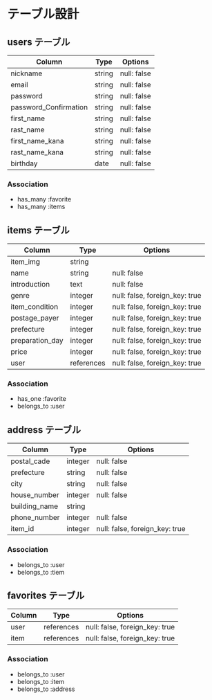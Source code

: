 # テーブル設計

## users テーブル

| Column                | Type    | Options     |
| --------------------- | ------- | ----------- |
| nickname              | string  | null: false |
| email                 | string  | null: false |
| password              | string  | null: false |
| password_Confirmation | string  | null: false |
| first_name            | string  | null: false |
| rast_name             | string  | null: false |
| first_name_kana       | string  | null: false |
| rast_name_kana        | string  | null: false |
| birthday              | date    | null: false |

### Association
- has_many :favorite
- has_many :items


## items テーブル

| Column           | Type       | Options                        |
| ---------------- | ---------- | ------------------------------ |
| item_img         | string     |                                |
| name             | string     | null: false                    |
| introduction     | text       | null: false                    |
| genre            | integer    | null: false, foreign_key: true |
| item_condition   | integer    | null: false, foreign_key: true |
| postage_payer    | integer    | null: false, foreign_key: true |
| prefecture       | integer    | null: false, foreign_key: true |
| preparation_day  | integer    | null: false, foreign_key: true |
| price            | integer    | null: false, foreign_key: true |
| user             | references | null: false, foreign_key: true | 

### Association
- has_one :favorite
- belongs_to :user


## address テーブル

| Column         | Type    | Options                        |
| -------------- | ------- | ------------------------------ |
| postal_cade    | integer | null: false                    |
| prefecture     | string  | null: false                    |
| city           | string  | null: false                    |
| house_number   | integer | null: false                    |
| building_name  | string  |                                |
| phone_number   | integer | null: false                    |
| item_id        | integer | null: false, foreign_key: true |

### Association
- belongs_to :user
- belongs_to :tiem


## favorites テーブル

| Column  | Type       | Options                        |
| ------- | ---------- | ------------------------------ |
| user    | references | null: false, foreign_key: true |
| item    | references | null: false, foreign_key: true |

### Association
- belongs_to :user
- belongs_to :item
- belongs_to :address